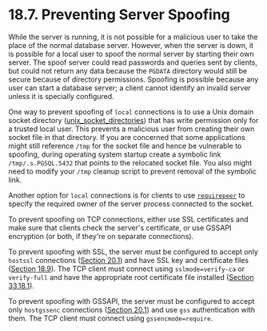 # 18.7. Preventing Server Spoofing

While the server is running, it is not possible for a malicious user to take the place of the normal database server. However, when the server is down, it is possible for a local user to spoof the normal server by starting their own server. The spoof server could read passwords and queries sent by clients, but could not return any data because the `PGDATA` directory would still be secure because of directory permissions. Spoofing is possible because any user can start a database server; a client cannot identify an invalid server unless it is specially configured.

One way to prevent spoofing of `local` connections is to use a Unix domain socket directory ([unix\_socket\_directories](https://www.postgresql.org/docs/12/runtime-config-connection.html#GUC-UNIX-SOCKET-DIRECTORIES)) that has write permission only for a trusted local user. This prevents a malicious user from creating their own socket file in that directory. If you are concerned that some applications might still reference `/tmp` for the socket file and hence be vulnerable to spoofing, during operating system startup create a symbolic link `/tmp/.s.PGSQL.5432` that points to the relocated socket file. You also might need to modify your `/tmp` cleanup script to prevent removal of the symbolic link.

Another option for `local` connections is for clients to use [`requirepeer`](https://www.postgresql.org/docs/12/libpq-connect.html#LIBPQ-CONNECT-REQUIREPEER) to specify the required owner of the server process connected to the socket.

To prevent spoofing on TCP connections, either use SSL certificates and make sure that clients check the server's certificate, or use GSSAPI encryption (or both, if they're on separate connections).

To prevent spoofing with SSL, the server must be configured to accept only `hostssl` connections ([Section 20.1](https://www.postgresql.org/docs/12/auth-pg-hba-conf.html)) and have SSL key and certificate files ([Section 18.9](https://www.postgresql.org/docs/12/ssl-tcp.html)). The TCP client must connect using `sslmode=verify-ca` or `verify-full` and have the appropriate root certificate file installed ([Section 33.18.1](https://www.postgresql.org/docs/12/libpq-ssl.html#LIBQ-SSL-CERTIFICATES)).

To prevent spoofing with GSSAPI, the server must be configured to accept only `hostgssenc` connections ([Section 20.1](https://www.postgresql.org/docs/12/auth-pg-hba-conf.html)) and use `gss` authentication with them. The TCP client must connect using `gssencmode=require`.
